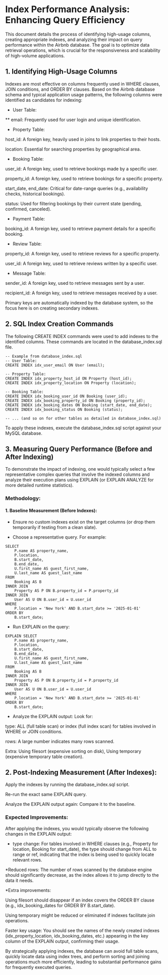 # Index Performance Analysis: Enhancing Query Efficiency
This document details the process of identifying high-usage columns, creating appropriate indexes, and analyzing their impact on query performance within the Airbnb database. The goal is to optimize data retrieval operations, which is crucial for the responsiveness and scalability of high-volume applications.

## 1. Identifying High-Usage Columns
Indexes are most effective on columns frequently used in WHERE clauses, JOIN conditions, and ORDER BY clauses. Based on the Airbnb database schema and typical application usage patterns, the following columns were identified as candidates for indexing:

* User Table:

** email: Frequently used for user login and unique identification.

* Property Table:

host_id: A foreign key, heavily used in joins to link properties to their hosts.

location: Essential for searching properties by geographical area.

* Booking Table:

user_id: A foreign key, used to retrieve bookings made by a specific user.

property_id: A foreign key, used to retrieve bookings for a specific property.

start_date, end_date: Critical for date-range queries (e.g., availability checks, historical bookings).

status: Used for filtering bookings by their current state (pending, confirmed, canceled).

* Payment Table:

booking_id: A foreign key, used to retrieve payment details for a specific booking.

* Review Table:

property_id: A foreign key, used to retrieve reviews for a specific property.

user_id: A foreign key, used to retrieve reviews written by a specific user.

* Message Table:

sender_id: A foreign key, used to retrieve messages sent by a user.

recipient_id: A foreign key, used to retrieve messages received by a user.

Primary keys are automatically indexed by the database system, so the focus here is on creating secondary indexes.

## 2. SQL Index Creation Commands
The following CREATE INDEX commands were used to add indexes to the identified columns. These commands are located in the database_index.sql file.

```
-- Example from database_index.sql
-- User Table:
CREATE INDEX idx_user_email ON User (email);

-- Property Table:
CREATE INDEX idx_property_host_id ON Property (host_id);
CREATE INDEX idx_property_location ON Property (location);

-- Booking Table:
CREATE INDEX idx_booking_user_id ON Booking (user_id);
CREATE INDEX idx_booking_property_id ON Booking (property_id);
CREATE INDEX idx_booking_dates ON Booking (start_date, end_date);
CREATE INDEX idx_booking_status ON Booking (status);

-- ... (and so on for other tables as detailed in database_index.sql)
```

To apply these indexes, execute the database_index.sql script against your MySQL database.

## 3. Measuring Query Performance (Before and After Indexing)
To demonstrate the impact of indexing, one would typically select a few representative complex queries that involve the indexed columns and analyze their execution plans using EXPLAIN (or EXPLAIN ANALYZE for more detailed runtime statistics).

### Methodology:
#### 1. Baseline Measurement (Before Indexes):

* Ensure no custom indexes exist on the target columns (or drop them temporarily if testing from a clean slate).

* Choose a representative query. For example:

```
SELECT
    P.name AS property_name,
    P.location,
    B.start_date,
    B.end_date,
    U.first_name AS guest_first_name,
    U.last_name AS guest_last_name
FROM
    Booking AS B
INNER JOIN
    Property AS P ON B.property_id = P.property_id
INNER JOIN
    User AS U ON B.user_id = U.user_id
WHERE
    P.location = 'New York' AND B.start_date >= '2025-01-01'
ORDER BY
    B.start_date;
```

* Run EXPLAIN on the query:

```
EXPLAIN SELECT
    P.name AS property_name,
    P.location,
    B.start_date,
    B.end_date,
    U.first_name AS guest_first_name,
    U.last_name AS guest_last_name
FROM
    Booking AS B
INNER JOIN
    Property AS P ON B.property_id = P.property_id
INNER JOIN
    User AS U ON B.user_id = U.user_id
WHERE
    P.location = 'New York' AND B.start_date >= '2025-01-01'
ORDER BY
    B.start_date;
```

* Analyze the EXPLAIN output: Look for:

type: ALL (full table scan) or index (full index scan) for tables involved in WHERE or JOIN conditions.

rows: A large number indicates many rows scanned.

Extra: Using filesort (expensive sorting on disk), Using temporary (expensive temporary table creation).

## 2. Post-Indexing Measurement (After Indexes):

Apply the indexes by running the database_index.sql script.

Re-run the exact same EXPLAIN query.

Analyze the EXPLAIN output again: Compare it to the baseline.

### Expected Improvements:
After applying the indexes, you would typically observe the following changes in the EXPLAIN output:

* type change: For tables involved in WHERE clauses (e.g., Property for location, Booking for start_date), the type should change from ALL to range or ref, indicating that the index is being used to quickly locate relevant rows.

*Reduced rows: The number of rows scanned by the database engine should significantly decrease, as the index allows it to jump directly to the data it needs.

*Extra improvements:

Using filesort should disappear if an index covers the ORDER BY clause (e.g., idx_booking_dates for ORDER BY B.start_date).

Using temporary might be reduced or eliminated if indexes facilitate join operations.

Faster key usage: You should see the names of the newly created indexes (idx_property_location, idx_booking_dates, etc.) appearing in the key column of the EXPLAIN output, confirming their usage.

By strategically applying indexes, the database can avoid full table scans, quickly locate data using index trees, and perform sorting and joining operations much more efficiently, leading to substantial performance gains for frequently executed queries.
